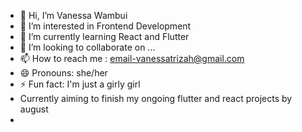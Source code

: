 - 👋 Hi, I’m Vanessa Wambui
- 👀 I’m interested in Frontend Development
- 🌱 I’m currently learning React and Flutter
- 💞️ I’m looking to collaborate on ...
- 📫 How to reach me : email-vanessatrizah@gmail.com
- 😄 Pronouns: she/her
- ⚡ Fun fact: I'm just a girly girl
- Currently aiming to finish my ongoing flutter and react projects by august
- 

<!---
vanessatrizah/vanessatrizah is a ✨ special ✨ repository because its `README.md` (this file) appears on your GitHub profile.
You can click the Preview link to take a look at your changes.
--->
